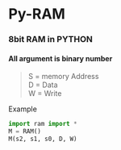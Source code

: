# Py-RAM
### 8bit RAM in PYTHON  

#### All argument is binary number
> S = memory Address  
  D = Data  
  W = Write  

Example
```py
import ram import *
M = RAM()
M(s2, s1, s0, D, W)
```

